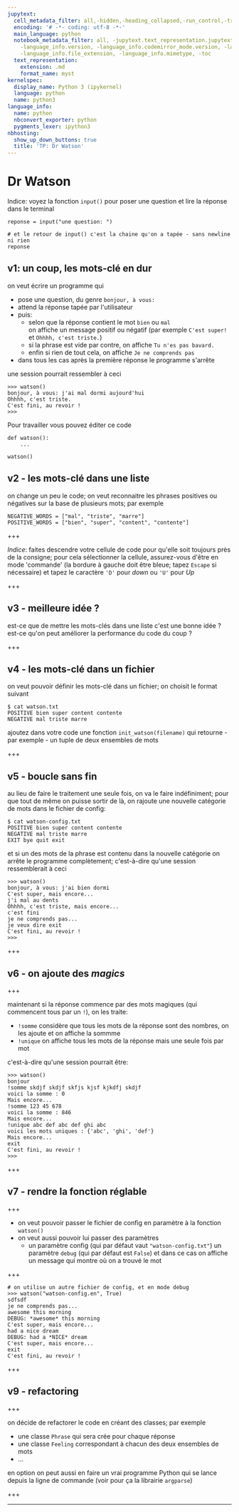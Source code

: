 ```yaml
---
jupytext:
  cell_metadata_filter: all,-hidden,-heading_collapsed,-run_control,-trusted
  encoding: '# -*- coding: utf-8 -*-'
  main_language: python
  notebook_metadata_filter: all, -jupytext.text_representation.jupytext_version, -jupytext.text_representation.format_version,
    -language_info.version, -language_info.codemirror_mode.version, -language_info.codemirror_mode,
    -language_info.file_extension, -language_info.mimetype, -toc
  text_representation:
    extension: .md
    format_name: myst
kernelspec:
  display_name: Python 3 (ipykernel)
  language: python
  name: python3
language_info:
  name: python
  nbconvert_exporter: python
  pygments_lexer: ipython3
nbhosting:
  show_up_down_buttons: true
  title: 'TP: Dr Watson'
---
```


# Dr Watson

Indice: voyez la fonction `input()` pour poser une question et lire la réponse dans le terminal

```{code-cell} ipython3
reponse = input("une question: ")
```

```{code-cell} ipython3
# et le retour de input() c'est la chaine qu'on a tapée - sans newline ni rien
reponse
```

## v1: un coup, les mots-clé en dur

on veut écrire un programme qui
* pose une question, du genre `bonjour, à vous: `
* attend la réponse tapée par l'utilisateur
* puis:
  * selon que la réponse contient le mot `bien` ou `mal`  
    on affiche un message positif ou négatif (par exemple `C'est super!` et `Ohhhh, c'est triste.`)
  * si la phrase est vide par contre, on affiche `Tu n'es pas bavard.`
  * enfin si rien de tout cela, on affiche `Je ne comprends pas`
* dans tous les cas après la première réponse le programme s'arrête


une session pourrait ressembler à ceci

```
>>> watson()
bonjour, à vous: j'ai mal dormi aujourd'hui
Ohhhh, c'est triste.
C'est fini, au revoir !
>>>
```

Pour travailler vous pouvez éditer ce code

```{code-cell} ipython3
def watson():
    ...

watson()
```

## v2 - les mots-clé dans une liste

on change un peu le code; on veut reconnaitre les phrases positives ou négatives sur la base de plusieurs mots; par exemple
```
NEGATIVE_WORDS = ["mal", "triste", "marre"]
POSITIVE_WORDS = ["bien", "super", "content", "contente"]
```

+++

*Indice*: faites descendre votre cellule de code pour qu'elle soit toujours près de la consigne; pour cela sélectionner la cellule, assurez-vous d'être en mode 'commande' (la bordure à gauche doit être bleue; tapez `Escape` si nécessaire) et tapez le caractère `'D'` pour *down* ou `'U'` pour *Up*

+++

## v3 - meilleure idée ?

est-ce que de mettre les mots-clés dans une liste c'est une bonne idée ?
est-ce qu'on peut améliorer la performance du code du coup ?

+++

## v4 - les mots-clé dans un fichier

on veut pouvoir définir les mots-clé dans un fichier; on choisit le format suivant

```
$ cat watson.txt
POSITIVE bien super content contente
NEGATIVE mal triste marre
```

ajoutez dans votre code une fonction
`init_watson(filename)` qui retourne - par exemple - un tuple de deux ensembles de mots

+++

## v5 - boucle sans fin

au lieu de faire le traitement une seule fois, on va le faire indéfiniment; pour que tout de même on puisse sortir de là, on rajoute une nouvelle catégorie de mots dans le fichier de config:

```
$ cat watson-config.txt
POSITIVE bien super content contente
NEGATIVE mal triste marre
EXIT bye quit exit
```

et si un des mots de la phrase est contenu dans la nouvelle catégorie on arrête le programme complètement; c'est-à-dire qu'une session ressemblerait à ceci

```
>>> watson()
bonjour, à vous: j'ai bien dormi
C'est super, mais encore...
j'i mal au dents
Ohhhh, c'est triste, mais encore...
c'est fini
je ne comprends pas...
je veux dire exit
C'est fini, au revoir !
>>>
```

+++

## v6 - on ajoute des *magics*

+++

maintenant si la réponse commence par des mots magiques (qui commencent tous par un `!`), on les traite:
* `!somme` considère que tous les mots de la réponse sont des nombres, on les ajoute et on affiche la sommme
* `!unique` on affiche tous les mots de la réponse mais une seule fois par mot

c'est-à-dire qu'une session pourrait être:
```
>>> watson()
bonjour
!somme skdjf skdjf skfjs kjsf kjkdfj skdjf
voici la somme : 0
Mais encore...
!somme 123 45 678
voici la somme : 846
Mais encore...
!unique abc def abc def ghi abc
voici les mots uniques : {'abc', 'ghi', 'def'}
Mais encore...
exit
C'est fini, au revoir !
>>>
```

+++

## v7 - rendre la fonction réglable

+++

* on veut pouvoir passer le fichier de config en paramètre à la fonction `watson()`
* on veut aussi pouvoir lui passer des paramètres
  * un paramètre config (qui par défaut vaut `"watson-config.txt"`)
  un paramètre `debug` (qui par défaut est `False`) et dans ce cas on affiche un message qui montre où on a trouvé le mot

+++

```
# on utilise un autre fichier de config, et en mode debug
>>> watson("watson-config.en", True)
sdfsdf
je ne comprends pas...
awesome this morning
DEBUG: *awesome* this morning
C'est super, mais encore...
had a nice dream
DEBUG: had a *NICE* dream
C'est super, mais encore...
exit
C'est fini, au revoir !
```

+++

## v9 - refactoring

+++

on décide de refactorer le code en créant des classes; par exemple
* une classe `Phrase` qui sera crée pour chaque réponse
* une classe `Feeling` correspondant à chacun des deux ensembles de mots
* ... 

en option on peut aussi en faire un vrai programme Python qui se lance depuis la ligne de commande (voir pour ça la librairie `argparse`)

+++

***
